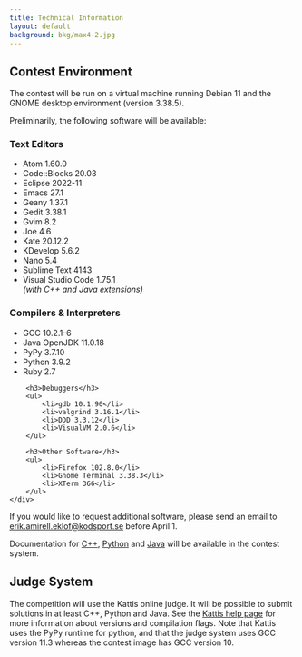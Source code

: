 ```yaml
---
title: Technical Information
layout: default
background: bkg/max4-2.jpg
---
```


## Contest Environment

The contest will be run on a virtual machine running Debian 11 and the GNOME desktop environment (version 3.38.5).

Preliminarily, the following software will be available:

<div class="columns-outer">
	<div class="columns-inner">
		<h3>Text Editors</h3>
		<ul>
			<li>Atom 1.60.0</li>
			<li>Code::Blocks 20.03</li>
			<li>Eclipse 2022-11</li>
			<li>Emacs 27.1</li>
			<li>Geany 1.37.1</li>
			<li>Gedit 3.38.1</li>
			<li>Gvim 8.2</li>
			<li>Joe 4.6</li>
			<li>Kate 20.12.2</li>
			<li>KDevelop 5.6.2</li>
			<li>Nano 5.4</li>
			<li>Sublime Text 4143</li>
			<li>Visual Studio Code 1.75.1<br><em>(with C++ and Java extensions)</em></li>
		</ul>
	</div>
	<div class="columns-inner">
		<h3>Compilers & Interpreters</h3>
		<ul>
			<li>GCC 10.2.1-6</li>
			<li>Java OpenJDK 11.0.18</li>
			<li>PyPy 3.7.10</li>
			<li>Python 3.9.2</li>
			<li>Ruby 2.7</li>
		</ul>

		<h3>Debuggers</h3>
		<ul>
			<li>gdb 10.1.90</li>
			<li>valgrind 3.16.1</li>
			<li>DDD 3.3.12</li>
			<li>VisualVM 2.0.6</li>
		</ul>

		<h3>Other Software</h3>
		<ul>
			<li>Firefox 102.8.0</li>
			<li>Gnome Terminal 3.38.3</li>
			<li>XTerm 366</li>
		</ul>
	</div>
</div>

If you would like to request additional software, please send an email to [erik.amirell.eklof@kodsport.se](mailto:[erik.amirell.eklof@kodsport.se]) before April 1.

Documentation for <a href="https://en.cppreference.com" target="_blank">C++</a>, <a href="https://docs.python.org/3.8/" target="_blank">Python</a> and <a href="https://docs.oracle.com/en/java/javase/11/docs/api/index.html" target="_blank">Java</a> will be available in the contest system.

<div class="hr"></div>

## Judge System
The competition will use the Kattis online judge. It will be possible to submit solutions in at least C++, Python and Java. See the <a href="https://open.kattis.com/help" target="_blank">Kattis help page</a> for more information about versions and compilation flags. Note that Kattis uses the PyPy runtime for python, and that the judge system uses GCC version 11.3 whereas the contest image has GCC version 10.
